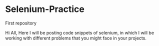 # Selenium-Practice
First repository

Hi All, Here I will be posting code snippets of selenium, in which I will be working with different problems that you might face in your projects.
